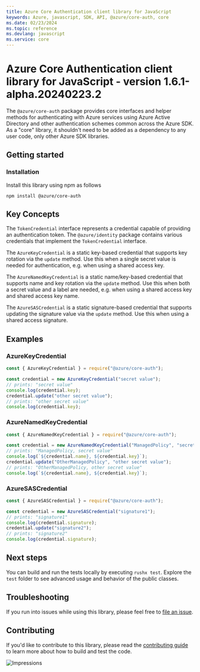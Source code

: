 ```yaml
---
title: Azure Core Authentication client library for JavaScript
keywords: Azure, javascript, SDK, API, @azure/core-auth, core
ms.date: 02/23/2024
ms.topic: reference
ms.devlang: javascript
ms.service: core
---
```

# Azure Core Authentication client library for JavaScript - version 1.6.1-alpha.20240223.2 


The `@azure/core-auth` package provides core interfaces and helper methods for authenticating with Azure services using Azure Active Directory and other authentication schemes common across the Azure SDK. As a "core" library, it shouldn't need to be added as a dependency to any user code, only other Azure SDK libraries.

## Getting started

### Installation

Install this library using npm as follows

```
npm install @azure/core-auth
```

## Key Concepts

The `TokenCredential` interface represents a credential capable of providing an authentication token. The `@azure/identity` package contains various credentials that implement the `TokenCredential` interface.

The `AzureKeyCredential` is a static key-based credential that supports key rotation via the `update` method. Use this when a single secret value is needed for authentication, e.g. when using a shared access key.

The `AzureNamedKeyCredential` is a static name/key-based credential that supports name and key rotation via the `update` method. Use this when both a secret value and a label are needed, e.g. when using a shared access key and shared access key name.

The `AzureSASCredential` is a static signature-based credential that supports updating the signature value via the `update` method. Use this when using a shared access signature.

## Examples

### AzureKeyCredential

```js
const { AzureKeyCredential } = require("@azure/core-auth");

const credential = new AzureKeyCredential("secret value");
// prints: "secret value"
console.log(credential.key);
credential.update("other secret value");
// prints: "other secret value"
console.log(credential.key);
```

### AzureNamedKeyCredential

```js
const { AzureNamedKeyCredential } = require("@azure/core-auth");

const credential = new AzureNamedKeyCredential("ManagedPolicy", "secret value");
// prints: "ManagedPolicy, secret value"
console.log(`${credential.name}, ${credential.key}`);
credential.update("OtherManagedPolicy", "other secret value");
// prints: "OtherManagedPolicy, other secret value"
console.log(`${credential.name}, ${credential.key}`);
```

### AzureSASCredential

```js
const { AzureSASCredential } = require("@azure/core-auth");

const credential = new AzureSASCredential("signature1");
// prints: "signature1"
console.log(credential.signature);
credential.update("signature2");
// prints: "signature2"
console.log(credential.signature);
```

## Next steps

You can build and run the tests locally by executing `rushx test`. Explore the `test` folder to see advanced usage and behavior of the public classes.

## Troubleshooting

If you run into issues while using this library, please feel free to [file an issue](https://github.com/Azure/azure-sdk-for-js/issues/new).

## Contributing

If you'd like to contribute to this library, please read the [contributing guide](https://github.com/Azure/azure-sdk-for-js/blob/main/CONTRIBUTING.md) to learn more about how to build and test the code.

![Impressions](https://azure-sdk-impressions.azurewebsites.net/api/impressions/azure-sdk-for-js%2Fsdk%2Fcore%2Fcore-auth%2FREADME.png)

